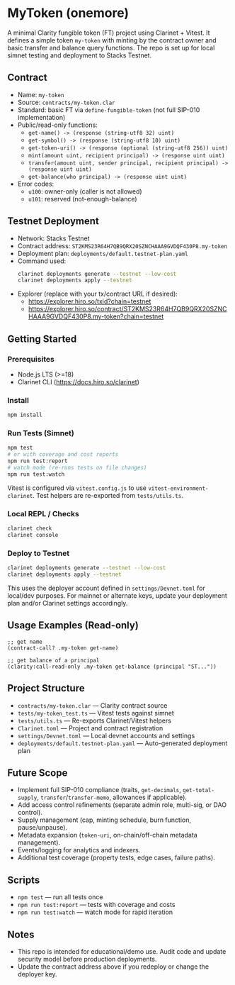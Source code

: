 # MyToken (onemore)

A minimal Clarity fungible token (FT) project using Clarinet + Vitest. It defines a simple token `my-token` with minting by the contract owner and basic transfer and balance query functions. The repo is set up for local simnet testing and deployment to Stacks Testnet.

## Contract

- Name: `my-token`
- Source: `contracts/my-token.clar`
- Standard: basic FT via `define-fungible-token` (not full SIP-010 implementation)
- Public/read-only functions:
  - `get-name() -> (response (string-utf8 32) uint)`
  - `get-symbol() -> (response (string-utf8 10) uint)`
  - `get-token-uri() -> (response (optional (string-utf8 256)) uint)`
  - `mint(amount uint, recipient principal) -> (response uint uint)`
  - `transfer(amount uint, sender principal, recipient principal) -> (response uint uint)`
  - `get-balance(who principal) -> (response uint uint)`
- Error codes:
  - `u100`: owner-only (caller is not allowed)
  - `u101`: reserved (not-enough-balance)

## Testnet Deployment

- Network: Stacks Testnet
- Contract address: `ST2KMS23R64H7QB9QRX20SZNCHAAA9GVDQF430P8.my-token`
- Deployment plan: `deployments/default.testnet-plan.yaml`
- Command used:
  ```bash
  clarinet deployments generate --testnet --low-cost
  clarinet deployments apply --testnet
  ```
- Explorer (replace with your tx/contract URL if desired):
  - https://explorer.hiro.so/txid?chain=testnet
  - https://explorer.hiro.so/contract/ST2KMS23R64H7QB9QRX20SZNCHAAA9GVDQF430P8.my-token?chain=testnet

## Getting Started

### Prerequisites

- Node.js LTS (>=18)
- Clarinet CLI (https://docs.hiro.so/clarinet)

### Install

```bash
npm install
```

### Run Tests (Simnet)

```bash
npm test
# or with coverage and cost reports
npm run test:report
# watch mode (re-runs tests on file changes)
npm run test:watch
```

Vitest is configured via `vitest.config.js` to use `vitest-environment-clarinet`. Test helpers are re-exported from `tests/utils.ts`.

### Local REPL / Checks

```bash
clarinet check
clarinet console
```

### Deploy to Testnet

```bash
clarinet deployments generate --testnet --low-cost
clarinet deployments apply --testnet
```

This uses the deployer account defined in `settings/Devnet.toml` for local/dev purposes. For mainnet or alternate keys, update your deployment plan and/or Clarinet settings accordingly.

## Usage Examples (Read-only)

```clarity
;; get name
(contract-call? .my-token get-name)

;; get balance of a principal
(clarity:call-read-only .my-token get-balance (principal "ST..."))
```

## Project Structure

- `contracts/my-token.clar` — Clarity contract source
- `tests/my-token_test.ts` — Vitest tests against simnet
- `tests/utils.ts` — Re-exports Clarinet/Vitest helpers
- `Clarinet.toml` — Project and contract registration
- `settings/Devnet.toml` — Local devnet accounts and settings
- `deployments/default.testnet-plan.yaml` — Auto-generated deployment plan

## Future Scope

- Implement full SIP-010 compliance (traits, `get-decimals`, `get-total-supply`, `transfer`/`transfer-memo`, allowances if applicable).
- Add access control refinements (separate admin role, multi-sig, or DAO control).
- Supply management (cap, minting schedule, burn function, pause/unpause).
- Metadata expansion (`token-uri`, on-chain/off-chain metadata management).
- Events/logging for analytics and indexers.
- Additional test coverage (property tests, edge cases, failure paths).

## Scripts

- `npm test` — run all tests once
- `npm run test:report` — tests with coverage and costs
- `npm run test:watch` — watch mode for rapid iteration

## Notes

- This repo is intended for educational/demo use. Audit code and update security model before production deployments.
- Update the contract address above if you redeploy or change the deployer key.
